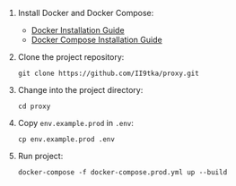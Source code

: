 <ol><li><p>Install Docker and Docker Compose:</p><ul><li><a href="https://docs.docker.com/get-docker/" target="_new">Docker Installation Guide</a></li><li><a href="https://docs.docker.com/compose/install/" target="_new">Docker Compose Installation Guide</a></li></ul></li><li><p>Clone the project repository:</p><code>git clone https://github.com/II9tka/proxy.git</code>
</li><li><p>Change into the project directory:</p><code>cd proxy
</code></li><li><p>Copy <code>env.example.prod</code> in <code>.env</code>:</p><code>cp env.example.prod .env
</code></li><li><p>Run project:</p><code>docker-compose -f docker-compose.prod.yml up --build
</code></li></ol>
